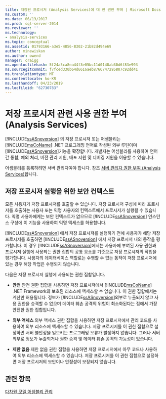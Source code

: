 ```yaml
---
title: 저장된 프로시저 (Analysis Services)에 대 한 권한 부여 | Microsoft Docs
ms.custom: ''
ms.date: 06/13/2017
ms.prod: sql-server-2014
ms.reviewer: ''
ms.technology:
- analysis-services
ms.topic: conceptual
ms.assetid: 01793166-a3e5-4856-8302-21b82d494e69
author: minewiskan
ms.author: owend
manager: craigg
ms.openlocfilehash: 5f24a5ca8ea44f3e05bc11d0148ab30d6f83e993
ms.sourcegitcommit: f7fced330b64d6616aeb8766747295807c92dd41
ms.translationtype: MT
ms.contentlocale: ko-KR
ms.lasthandoff: 04/23/2019
ms.locfileid: "62730783"
---
```

# <a name="grant-permissions-on-stored-procedures-analysis-services"></a>저장 프로시저 관련 사용 권한 부여(Analysis Services)
  [!INCLUDE[ssASnoversion](../includes/ssasnoversion-md.md)] 의 저장 프로시저 또는 어셈블리는 [!INCLUDE[msCoName](../includes/msconame-md.md)] .NET 프로그래밍 언어로 작성된 외부 루틴이며 [!INCLUDE[ssASnoversion](../includes/ssasnoversion-md.md)]기능을 확장합니다. 개발자는 어셈블리를 사용하여 언어 간 통합, 예외 처리, 버전 관리 지원, 배포 지원 및 디버깅 지원을 이용할 수 있습니다.  
  
 어셈블리를 등록하려면 서버 관리자여야 합니다. 참조 [서버 관리자 권한 부여 &#40;Analysis Services&#41;](instances/grant-server-admin-rights-to-an-analysis-services-instance.md)합니다.  
  
## <a name="security-context-for-stored-procedure-execution"></a>저장 프로시저 실행을 위한 보안 컨텍스트  
 모든 사용자가 저장 프로시저를 호출할 수 있습니다. 저장 프로시저 구성에 따라 프로시저를 호출하는 사용자 또는 익명 사용자의 컨텍스트에서 프로시저가 실행될 수 있습니다. 익명 사용자에게는 보안 컨텍스트가 없으므로 [!INCLUDE[ssASnoversion](../includes/ssasnoversion-md.md)] 인스턴스 구성에 이 기능을 사용하여 익명 액세스를 허용합니다.  
  
 [!INCLUDE[ssASnoversion](../includes/ssasnoversion-md.md)] 에서 저장 프로시저를 실행하기 전에 사용자가 해당 저장 프로시저를 호출하면 [!INCLUDE[ssASnoversion](../includes/ssasnoversion-md.md)] 에서 저장 프로시저 내의 동작을 평가합니다. 이 경우 [!INCLUDE[ssASnoversion](../includes/ssasnoversion-md.md)]에서는 사용자에 부여된 사용 권한과 프로시저 실행에 사용되는 권한 집합의 공통 요소를 기준으로 저장 프로시저의 작업을 평가합니다. 사용자의 데이터베이스 역할로는 수행할 수 없는 동작이 저장 프로시저에 있는 경우 해당 작업은 수행되지 않습니다.  
  
 다음은 저장 프로시저 실행에 사용되는 권한 집합입니다.  
  
-   **안전** 안전 권한 집합을 사용하면 저장 프로시저에서 [!INCLUDE[msCoName](../includes/msconame-md.md)] .NET Framework의 보호된 리소스에 액세스할 수 없습니다. 이 권한 집합에서는 계산만 허용됩니다. 정보가 [!INCLUDE[ssASnoversion](../includes/ssasnoversion-md.md)]외부로 누출되지 않고 사용 권한을 승격할 수 없으며 데이터 훼손 공격의 위험이 최소화된다는 점에서 가장 안전한 권한 집합입니다.  
  
-   **외부 액세스** 외부 액세스 권한 집합을 사용하면 저장 프로시저에서 관리 코드를 사용하여 외부 리소스에 액세스할 수 있습니다. 저장 프로시저를 이 권한 집합으로 설정하면 서버 불안정을 일으키는 프로그래밍 오류가 발생하지 않습니다. 그러나 서버 외부로 정보가 누출되거나 권한 승격 및 데이터 훼손 공격의 가능성이 있습니다.  
  
-   **제한 없음** 제한 없음 권한 집합을 사용하면 저장 프로시저에서 아무 코드나 사용하여 외부 리소스에 액세스할 수 있습니다. 저장 프로시저를 이 권한 집합으로 설정하면 저장 프로시저의 보안이나 안정성이 보장되지 않습니다.  
  
## <a name="see-also"></a>관련 항목  
 [다차원 모델 어셈블리 관리](multidimensional-models/multidimensional-model-assemblies-management.md)  
  
  
